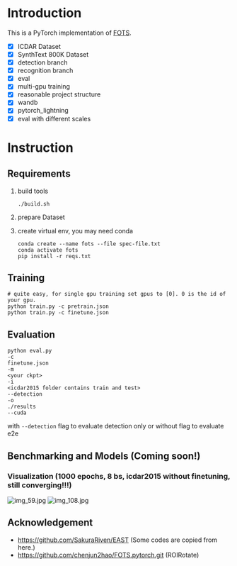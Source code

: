 # Introduction

This is a PyTorch implementation of [FOTS](https://arxiv.org/abs/1801.01671).

 - [x] ICDAR Dataset 
 - [x] SynthText 800K Dataset
 - [x] detection branch 
 - [x] recognition branch
 - [x] eval
 - [x] multi-gpu training
 - [x] reasonable project structure
 - [x] wandb
 - [x] pytorch_lightning
 - [x] eval with different scales

# Instruction

## Requirements

1. build tools

   ```
   ./build.sh
   ```

2. prepare Dataset

3. create virtual env, you may need conda
   ```
   conda create --name fots --file spec-file.txt
   conda activate fots
   pip install -r reqs.txt
   ```


## Training

   ```
   # quite easy, for single gpu training set gpus to [0]. 0 is the id of your gpu.
   python train.py -c pretrain.json
   python train.py -c finetune.json

   ```
   
## Evaluation

```
python eval.py 
-c
finetune.json
-m
<your ckpt>
-i
<icdar2015 folder contains train and test>
--detection    
-o
./results
--cuda
```

with `--detection` flag to evaluate detection only or without flag to evaluate e2e

## Benchmarking and Models (Coming soon!)

### Visualization (1000 epochs, 8 bs, icdar2015 without finetuning, still converging!!!)

![img_59.jpg](https://s2.loli.net/2022/05/04/entWAbuEoYNV6sP.jpg)
![img_108.jpg](https://s2.loli.net/2022/05/04/B4Qdg2C6ZcbF89q.jpg)


## Acknowledgement
- https://github.com/SakuraRiven/EAST (Some codes are copied from here.)
- https://github.com/chenjun2hao/FOTS.pytorch.git (ROIRotate)
